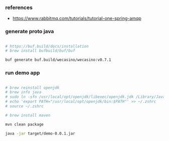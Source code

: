 

### references
- https://www.rabbitmq.com/tutorials/tutorial-one-spring-amqp

### generate proto java

```sh

# https://buf.build/docs/installation
# brew install bufbuild/buf/buf

buf generate buf.build/wecasino/wecasino:v0.7.1

```

### run demo app

```sh

# brew reinstall openjdk
# brew info java
# sudo ln -sfn /usr/local/opt/openjdk/libexec/openjdk.jdk /Library/Java/JavaVirtualMachines/openjdk.jdk
# echo 'export PATH="/usr/local/opt/openjdk/bin:$PATH"' >> ~/.zshrc
# source ~/.zshrc

# brew install maven

mvn clean package

java -jar target/demo-0.0.1.jar

```